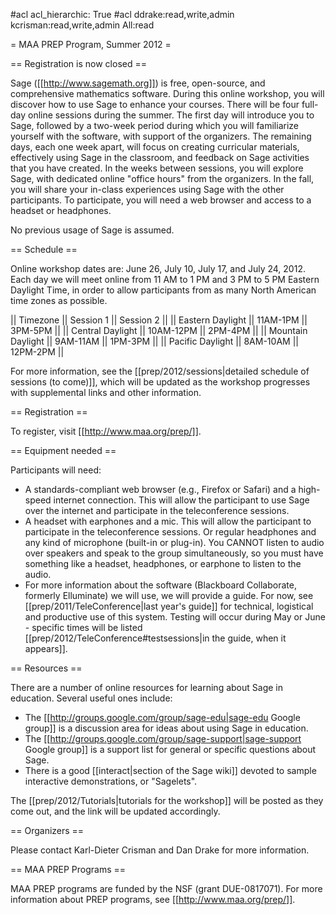 #acl acl_hierarchic: True
#acl ddrake:read,write,admin kcrisman:read,write,admin All:read

= MAA PREP Program, Summer 2012 =

== Registration is now closed ==

Sage ([[http://www.sagemath.org]]) is free, open-source, and comprehensive mathematics software. During this online workshop, you will discover how to use Sage to enhance your courses. There will be four full-day online sessions during the summer. The first day will introduce you to Sage, followed by a two-week period during which you will familiarize yourself with the software, with support of the organizers. The remaining days, each one week apart, will focus on creating curricular materials, effectively using Sage in the classroom, and feedback on Sage activities that you have created. In the weeks between sessions, you will explore Sage, with dedicated online "office hours" from the organizers. In the fall, you will share your in-class experiences using Sage with the other participants. To participate, you will need a web browser and access to a headset or headphones.

No previous usage of Sage is assumed.

== Schedule ==


Online workshop dates are: June 26, July 10, July 17, and July 24, 2012.  Each day we will meet online from 11 AM to 1 PM and 3 PM to 5 PM Eastern Daylight Time, in order to allow participants from as many North American time zones as possible.

|| Timezone || Session 1 || Session 2 ||
|| Eastern Daylight || 11AM-1PM || 3PM-5PM ||
|| Central Daylight || 10AM-12PM || 2PM-4PM ||
|| Mountain Daylight || 9AM-11AM || 1PM-3PM ||
|| Pacific Daylight || 8AM-10AM || 12PM-2PM ||

For more information, see the [[prep/2012/sessions|detailed schedule of sessions (to come)]], which will be updated as the workshop progresses with supplemental links and other information.

== Registration ==

To register, visit [[http://www.maa.org/prep/]]. 

== Equipment needed ==

Participants will need:
  * A standards-compliant web browser (e.g., Firefox or Safari) and a high-speed internet connection.  This will allow the participant to use  Sage over the internet and participate in the teleconference sessions.
  * A headset with earphones and a mic.  This will allow the participant to participate in the teleconference sessions.  Or regular headphones and any kind of microphone (built-in or plug-in).  You CANNOT listen to audio over speakers and speak to the group simultaneously, so you must have something like a headset, headphones, or earphone to listen to the audio.
  * For more information about the software (Blackboard Collaborate, formerly Elluminate) we will use, we will provide a guide. For now, see [[prep/2011/TeleConference|last year's guide]] for technical, logistical and productive use of this system.  Testing will occur during May or June - specific times will be listed [[prep/2012/TeleConference#testsessions|in the guide, when it appears]].

== Resources ==

There are a number of online resources for learning about Sage in education.  Several useful ones include:
  * The [[http://groups.google.com/group/sage-edu|sage-edu Google group]] is a discussion area for ideas about using Sage in education.
  * The [[http://groups.google.com/group/sage-support|sage-support Google group]] is a support list for general or specific questions about Sage.
  * There is a good [[interact|section of the Sage wiki]] devoted to sample interactive demonstrations, or "Sagelets".

The [[prep/2012/Tutorials|tutorials for the workshop]] will be posted as they come out, and the link will be updated accordingly.


== Organizers ==

Please contact Karl-Dieter Crisman and Dan Drake for more information.

== MAA PREP Programs ==

MAA PREP programs are funded by the NSF (grant DUE-0817071).  For more information about PREP programs, see [[http://www.maa.org/prep/]].
